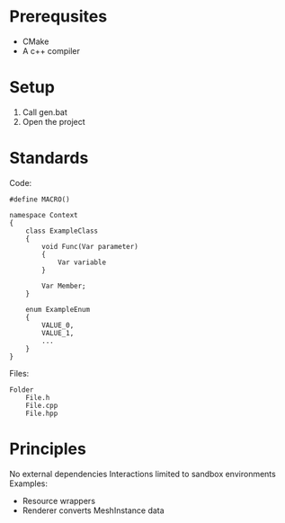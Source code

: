 
# Prerequsites
- CMake
- A c++ compiler

# Setup
1. Call gen.bat
2. Open the project

# Standards
Code: 
```
#define MACRO()

namespace Context
{
	class ExampleClass
	{
		void Func(Var parameter)
		{
			Var variable
		}

		Var Member;
	}

	enum ExampleEnum
	{
		VALUE_0,
		VALUE_1,
		...
	}
}
```
Files:
```
Folder
	File.h
	File.cpp
	File.hpp
```

# Principles
No external dependencies
Interactions limited to sandbox environments
Examples:
 - Resource wrappers
 - Renderer converts MeshInstance data



